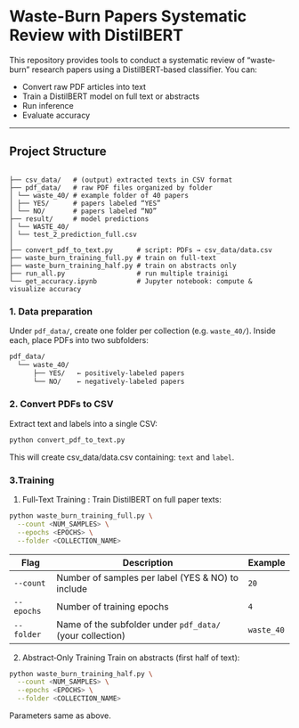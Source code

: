 
# Waste-Burn Papers Systematic Review with DistilBERT

This repository provides tools to conduct a systematic review of “waste‐burn” research papers using a DistilBERT‐based classifier. You can:

- Convert raw PDF articles into text
- Train a DistilBERT model on full text or abstracts
- Run inference
- Evaluate accuracy

---

## Project Structure
```

├── csv_data/   # (output) extracted texts in CSV format
├── pdf_data/   # raw PDF files organized by folder
│ └── waste_40/ # example folder of 40 papers
│ ├── YES/      # papers labeled “YES”
│ └── NO/       # papers labeled “NO”
├── result/     # model predictions 
│ └── WASTE_40/
│ └── test_2_prediction_full.csv
│
├── convert_pdf_to_text.py      # script: PDFs → csv_data/data.csv
├── waste_burn_training_full.py # train on full‐text
├── waste_burn_training_half.py # train on abstracts only
├── run_all.py                  # run multiple trainigi
└── get_accuracy.ipynb          # Jupyter notebook: compute & visualize accuracy
```
### 1. Data preparation
Under `pdf_data/`, create one folder per collection (e.g. `waste_40/`). Inside each, place PDFs into two subfolders:

```bash
pdf_data/
  └── waste_40/
      ├── YES/   ← positively‐labeled papers
      └── NO/    ← negatively‐labeled papers

```

### 2. Convert PDFs to CSV
Extract text and labels into a single CSV:
```bash
python convert_pdf_to_text.py 

```
This will create csv_data/data.csv containing: `text` and `label`. 

### 3.Training
1. Full‐Text Training : Train DistilBERT on full paper texts:
```bash
python waste_burn_training_full.py \
  --count <NUM_SAMPLES> \
  --epochs <EPOCHS> \
  --folder <COLLECTION_NAME>

```
| Flag       | Description                                               | Example    |
| ---------- | --------------------------------------------------------- | ---------- |
| `--count`  | Number of samples per label (YES & NO) to include         | `20`       |
| `--epochs` | Number of training epochs                                 | `4`        |
| `--folder` | Name of the subfolder under `pdf_data/` (your collection) | `waste_40` |


2. Abstract‐Only Training
Train on abstracts (first half of text):
```bash
python waste_burn_training_half.py \
  --count <NUM_SAMPLES> \
  --epochs <EPOCHS> \
  --folder <COLLECTION_NAME>
```

Parameters same as above.






